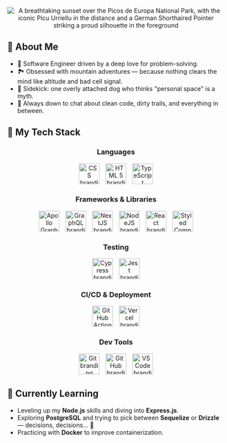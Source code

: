 <p align="center">
  <img src="https://github.com/user-attachments/assets/3e5c3a29-44e6-4b42-9433-d115433ff673"
    alt="A breathtaking sunset over the Picos de Europa National Park, with the iconic Picu Urriellu in the distance and a German Shorthaired Pointer striking a proud silhouette in the foreground">
</p>

## 🧠 About Me

- 💼 Software Engineer driven by a deep love for problem-solving.
- 🏞️ Obsessed with mountain adventures — because nothing clears the mind like altitude and bad cell signal.
- 🐶 Sidekick: one overly attached dog who thinks "personal space" is a myth.
- 💬 Always down to chat about clean code, dirty trails, and everything in between.

## 🚀 My Tech Stack

<div align="center">
  <h3>Languages</h3>
  <picture>
    <source media="(prefers-color-scheme: dark)" srcset="https://github.com/user-attachments/assets/6c6bbc80-c601-4b42-96ce-ee0fa7a444c0">
    <source media="(prefers-color-scheme: light)" srcset="https://github.com/user-attachments/assets/d19f445e-44b6-4825-8bc4-f2cadde6197e">
    <img alt="CSS branding logo" src="https://github.com/user-attachments/assets/d19f445e-44b6-4825-8bc4-f2cadde6197e" height="48" hspace="5">
  </picture>
  <picture>
    <source media="(prefers-color-scheme: dark)" srcset="https://github.com/user-attachments/assets/a1585b3d-9117-444a-8bee-c8b27966d4c9">
    <source media="(prefers-color-scheme: light)" srcset="https://github.com/user-attachments/assets/e81bb14e-45b5-42f2-9a96-787c69d4f86b">
    <img alt="HTML 5 branding logo" src="https://github.com/user-attachments/assets/e81bb14e-45b5-42f2-9a96-787c69d4f86b" height="48" hspace="5">
  </picture>
  <picture>
    <source media="(prefers-color-scheme: dark)" srcset="https://github.com/user-attachments/assets/7d2f47b0-d19d-4870-9977-3b76c24aaebe">
    <source media="(prefers-color-scheme: light)" srcset="https://github.com/user-attachments/assets/8d030e06-e841-4ad1-9c9f-2e76565ec0ea">
    <img alt="TypeScript branding logo" src="https://github.com/user-attachments/assets/8d030e06-e841-4ad1-9c9f-2e76565ec0ea" height="48" hspace="5">
  </picture>
</div>

<div align="center">
  <h3>Frameworks & Libraries</h3>
  <picture>
    <source media="(prefers-color-scheme: dark)" srcset="https://github.com/user-attachments/assets/6a915a22-3749-4f1e-83d4-d6d07a497868">
    <source media="(prefers-color-scheme: light)" srcset="https://github.com/user-attachments/assets/1a4c11ba-fdf1-439e-a01d-87ffaee82656">
    <img alt="Apollo GraphQL branding logo" src="https://github.com/user-attachments/assets/1a4c11ba-fdf1-439e-a01d-87ffaee82656" height="48" hspace="5">
  </picture>
  <picture>
    <source media="(prefers-color-scheme: dark)" srcset="https://github.com/user-attachments/assets/a2e05e3e-d43e-4bd4-9507-12b682bde606">
    <source media="(prefers-color-scheme: light)" srcset="https://github.com/user-attachments/assets/a1f2a293-986d-48c1-9d15-a892506e2817">
    <img alt="GraphQL branding logo" src="https://github.com/user-attachments/assets/a1f2a293-986d-48c1-9d15-a892506e2817" height="48" hspace="5">
  </picture>
  <picture>
    <source media="(prefers-color-scheme: dark)" srcset="https://github.com/user-attachments/assets/6629fb25-f749-43bd-b889-55d41e1e5351">
    <source media="(prefers-color-scheme: light)" srcset="https://github.com/user-attachments/assets/435ae748-ec95-4550-8834-19eed974e3f7">
    <img alt="NextJS branding logo" src="https://github.com/user-attachments/assets/435ae748-ec95-4550-8834-19eed974e3f7" height="48" hspace="5">
  </picture>  
  <picture>
    <source media="(prefers-color-scheme: dark)" srcset="https://github.com/user-attachments/assets/83b4d537-cf05-42c8-9066-da0b0f560092">
    <source media="(prefers-color-scheme: light)" srcset="https://github.com/user-attachments/assets/687cd481-321a-4a9d-81d5-724b4f970059">
    <img alt="NodeJS branding logo" src="https://github.com/user-attachments/assets/687cd481-321a-4a9d-81d5-724b4f970059" height="48" hspace="5">
  </picture>
  <picture>
    <source media="(prefers-color-scheme: dark)" srcset="https://github.com/user-attachments/assets/2526c693-499c-4eb9-8b05-1aa5e990916c">
    <source media="(prefers-color-scheme: light)" srcset="https://github.com/user-attachments/assets/31646168-0076-44db-9db4-d02b49a7deb9">
    <img alt="React branding logo" src="https://github.com/user-attachments/assets/31646168-0076-44db-9db4-d02b49a7deb9" height="48" hspace="5">
  </picture>
  <picture>
    <source media="(prefers-color-scheme: dark)" srcset="https://github.com/user-attachments/assets/e66458c1-471c-41a8-82bd-e1a0fb746768">
    <source media="(prefers-color-scheme: light)" srcset="https://github.com/user-attachments/assets/5039cc34-95e7-40b7-b5df-cb4d7b11d188">
    <img alt="Styled Components branding logo" src="https://github.com/user-attachments/assets/5039cc34-95e7-40b7-b5df-cb4d7b11d188" height="48" hspace="5">
  </picture>  
</div>

<div align="center">
  <h3>Testing</h3>
  <picture>
    <source media="(prefers-color-scheme: dark)" srcset="https://github.com/user-attachments/assets/bc5e3ac4-5b1d-4b42-bc29-f010e4738bb4">
    <source media="(prefers-color-scheme: light)" srcset="https://github.com/user-attachments/assets/07664f6a-a3cb-4fdc-9d5d-3f1f709e5014">
    <img alt="Cypress branding logo" src="https://github.com/user-attachments/assets/07664f6a-a3cb-4fdc-9d5d-3f1f709e5014" height="48" hspace="5">
  </picture>
  <picture>
    <source media="(prefers-color-scheme: dark)" srcset="https://github.com/user-attachments/assets/b6f4deb3-8f51-430a-ab38-df80fdd0d4dc">
    <source media="(prefers-color-scheme: light)" srcset="https://github.com/user-attachments/assets/e036154e-e87c-4662-9d02-773f128988a8">
    <img alt="Jest branding logo" src="https://github.com/user-attachments/assets/e036154e-e87c-4662-9d02-773f128988a8" height="48" hspace="5">
  </picture>  
</div>

<div align="center">
  <h3>CI/CD & Deployment</h3>
  <picture>
    <source media="(prefers-color-scheme: dark)" srcset="https://github.com/user-attachments/assets/eb44a21b-1e04-4daf-8adf-c061e07e817e">
    <source media="(prefers-color-scheme: light)" srcset="https://github.com/user-attachments/assets/921562f8-87f2-4b5d-8865-bc04d4635e2f">
    <img alt="GitHub Actions branding logo" src="https://github.com/user-attachments/assets/921562f8-87f2-4b5d-8865-bc04d4635e2f" height="48" hspace="5">
  </picture>
  <picture>
    <source media="(prefers-color-scheme: dark)" srcset="https://github.com/user-attachments/assets/760e5715-9325-49f4-81e4-eaf32996a007">
    <source media="(prefers-color-scheme: light)" srcset="https://github.com/user-attachments/assets/b9cc5067-cf8c-4af8-8288-8b79d7285618">
    <img alt="Vercel branding logo" src="https://github.com/user-attachments/assets/b9cc5067-cf8c-4af8-8288-8b79d7285618" height="48" hspace="5">
  </picture>
</div>

<div align="center">
  <h3>Dev Tools</h3>
  <picture>
    <source media="(prefers-color-scheme: dark)" srcset="https://github.com/user-attachments/assets/d9d568fa-44a1-4239-9211-26f44a22f878">
    <source media="(prefers-color-scheme: light)" srcset="https://github.com/user-attachments/assets/5a47efe3-8932-400b-9acf-334e6e6976cb">
    <img alt="Git branding logo" src="https://github.com/user-attachments/assets/5a47efe3-8932-400b-9acf-334e6e6976cb" height="48" hspace="5">
  </picture>
  
  <picture>
    <source media="(prefers-color-scheme: dark)" srcset="https://github.com/user-attachments/assets/2c3d6552-6aeb-4bb2-a9ed-264b53449ee1">
    <source media="(prefers-color-scheme: light)" srcset="https://github.com/user-attachments/assets/2a61200e-595b-4e10-b073-8417ae3abed6">
    <img alt="GitHub branding logo" src="https://github.com/user-attachments/assets/2a61200e-595b-4e10-b073-8417ae3abed6" height="48" hspace="5">
  </picture>
  <picture>
    <source media="(prefers-color-scheme: dark)" srcset="https://github.com/user-attachments/assets/cf204d6d-3cdb-456b-9244-e1055b1be1d7">
    <source media="(prefers-color-scheme: light)" srcset="https://github.com/user-attachments/assets/10d3f6b0-1128-4537-86b2-ad801834a3dc">
    <img alt="VS Code branding logo" src="https://github.com/user-attachments/assets/10d3f6b0-1128-4537-86b2-ad801834a3dc" height="48" hspace="5">
  </picture>
</div>


## 🌱 Currently Learning

- Leveling up my **Node.js** skills and diving into **Express.js**.
- Exploring **PostgreSQL** and trying to pick between **Sequelize** or **Drizzle** — decisions, decisions... 🤔
- Practicing with **Docker** to improve containerization.
